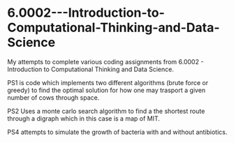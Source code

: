 # 6.0002---Introduction-to-Computational-Thinking-and-Data-Science
My attempts to complete various coding assignments from 6.0002 - Introduction to Computational Thinking and Data Science.

PS1 is code which implements two different algorithms (brute force or greedy) to find the optimal solution for how one may trasport a given number of cows through space.

PS2 Uses a monte carlo search algorithm to find a the shortest route through a digraph which in this case is a map of MIT.

PS4 attempts to simulate the growth of bacteria with and without antibiotics. 
